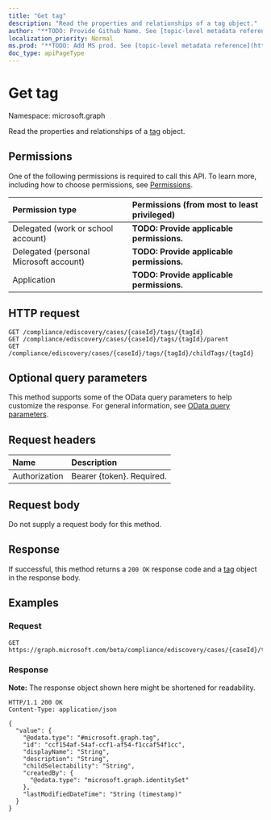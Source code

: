 ```yaml
---
title: "Get tag"
description: "Read the properties and relationships of a tag object."
author: "**TODO: Provide Github Name. See [topic-level metadata reference](https://msgo.azurewebsites.net/add/document/guidelines/metadata.html#topic-level-metadata)**"
localization_priority: Normal
ms.prod: "**TODO: Add MS prod. See [topic-level metadata reference](https://msgo.azurewebsites.net/add/document/guidelines/metadata.html#topic-level-metadata)**"
doc_type: apiPageType
---
```


# Get tag
Namespace: microsoft.graph

Read the properties and relationships of a [tag](../resources/tag.md) object.

## Permissions
One of the following permissions is required to call this API. To learn more, including how to choose permissions, see [Permissions](/graph/permissions-reference).

|Permission type|Permissions (from most to least privileged)|
|:---|:---|
|Delegated (work or school account)|**TODO: Provide applicable permissions.**|
|Delegated (personal Microsoft account)|**TODO: Provide applicable permissions.**|
|Application|**TODO: Provide applicable permissions.**|

## HTTP request

<!-- {
  "blockType": "ignored"
}
-->
``` http
GET /compliance/ediscovery/cases/{caseId}/tags/{tagId}
GET /compliance/ediscovery/cases/{caseId}/tags/{tagId}/parent
GET /compliance/ediscovery/cases/{caseId}/tags/{tagId}/childTags/{tagId}
```

## Optional query parameters
This method supports some of the OData query parameters to help customize the response. For general information, see [OData query parameters](/graph/query-parameters).

## Request headers
|Name|Description|
|:---|:---|
|Authorization|Bearer {token}. Required.|

## Request body
Do not supply a request body for this method.

## Response

If successful, this method returns a `200 OK` response code and a [tag](../resources/tag.md) object in the response body.

## Examples

### Request
<!-- {
  "blockType": "request",
  "name": "get_tag"
}
-->
``` http
GET https://graph.microsoft.com/beta/compliance/ediscovery/cases/{caseId}/tags/{tagId}
```


### Response
**Note:** The response object shown here might be shortened for readability.
<!-- {
  "blockType": "response",
  "truncated": true,
  "@odata.type": "microsoft.graph.tag"
}
-->
``` http
HTTP/1.1 200 OK
Content-Type: application/json

{
  "value": {
    "@odata.type": "#microsoft.graph.tag",
    "id": "ccf154af-54af-ccf1-af54-f1ccaf54f1cc",
    "displayName": "String",
    "description": "String",
    "childSelectability": "String",
    "createdBy": {
      "@odata.type": "microsoft.graph.identitySet"
    },
    "lastModifiedDateTime": "String (timestamp)"
  }
}
```

